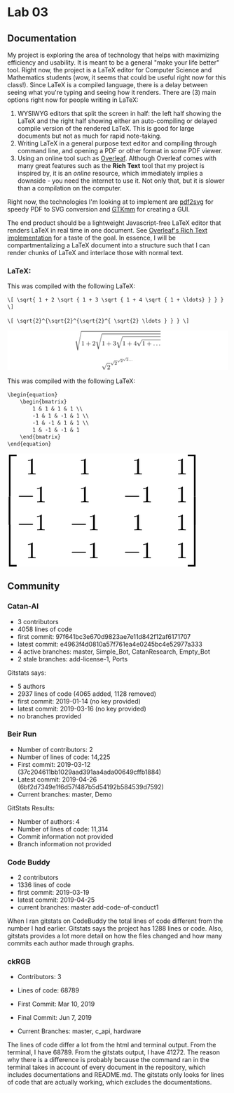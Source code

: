 # Lab 03

## Documentation

My project is exploring the area of technology that helps with maximizing efficiency and usability. It is meant to be a general "make your life better" tool. Right now, the project is a LaTeX editor for Computer Science and Mathematics students (wow, it seems that could be useful right now for this class!). Since LaTeX is a compiled language, there is a delay between seeing what you're typing and seeing how it renders. There are (3) main options right now for people writing in LaTeX:
1. WYSIWYG editors that split the screen in half: the left half showing the LaTeX and the right half showing either an auto-compiling or delayed compile version of the rendered LaTeX. This is good for large documents but not as much for rapid note-taking.
2. Writing LaTeX in a general purpose text editor and compiling through command line, and opening a PDF or other format in some PDF viewer.
3. Using an online tool such as [Overleaf](https://www.overleaf.com). Although Overleaf comes with many great features such as the **Rich Text** tool that my project is inspired by, it is an _online_ resource, which immediately implies a downside - you need the internet to use it. Not only that, but it is slower than a compilation on the computer.

Right now, the technologies I'm looking at to implement are [pdf2svg](https://github.com/dawbarton/pdf2svg) for speedy PDF to SVG conversion and [GTKmm](https://www.gtkmm.org/en/) for creating a GUI.

The end product should be a lightweight Javascript-free LaTeX editor that renders LaTeX in real time in one document. See [Overleaf's Rich Text implementation](https://www.overleaf.com/blog/81-having-a-hard-time-convincing-your-coauthors-to-learn-latex-with-our-rich-text-mode-you-no-longer-need-to-dot-dot-dot) for a taste of the goal. In essence, I will be compartmentalizing a LaTeX document into a structure such that I can render chunks of LaTeX and interlace those with normal text.

### LaTeX:

This was compiled with the following LaTeX:
```
\[ \sqrt{ 1 + 2 \sqrt { 1 + 3 \sqrt { 1 + 4 \sqrt { 1 + \ldots} } } }  \]     
                                                                                
\[ \sqrt{2}^{\sqrt{2}^{\sqrt{2}^{ \sqrt{2} \ldots } } } \] 
```

![tex1](images/tex.png)

This was compiled with the following LaTeX:
```
\begin{equation}                                                              
	\begin{bmatrix}                                                             
		1 & 1 & 1 & 1 \\                                                          
		-1 & 1 & -1 & 1 \\                                                        
		-1 & -1 & 1 & 1 \\                                                        
		1 & -1 & -1 & 1                                                           
	\end{bmatrix}                                                               
\end{equation} 
```

![tex2](images/tex2.png)

## Community

### Catan-AI
- 3 contributors
- 4058 lines of code
- first commit: 97f641bc3e670d9823ae7e11d842f12af6171707
- latest commit: e4963f4d0810a57f761ea4e0245bc4e52977a333
- 4 active branches: master, Simple_Bot, CatanResearch, Empty_Bot
- 2 stale branches: add-license-1, Ports

Gitstats says:
- 5 authors
- 2937 lines of code (4065 added, 1128 removed)
- first commit: 2019-01-14 (no key provided)
- latest commit: 2019-03-16 (no key provided)
- no branches provided

### Beir Run
- Number of contributors: 2
- Number of lines of code: 14,225
- First commit: 2019-03-12 (37c204611bb1029aad391aa4ada00649cffb1884)
- Latest commit: 2019-04-26 (6bf2d7349e1f6d57f487b5d54192b584539d7592)
- Current branches: master, Demo

GitStats Results:

- Number of authors: 4
- Number of lines of code: 11,314
- Commit information not provided
- Branch information not provided

### Code Buddy
- 2 contributors
- 1336 lines of code
- first commit: 2019-03-19
- latest commit: 2019-04-25
- current branches: master add-code-of-conduct1

When I ran gitstats on CodeBuddy the total lines of code different from the number I had earlier. Gitstats says the project has 1288 lines or code. Also, gitstats provides a lot more detail on how the files changed and how many commits each author made through graphs.

### ckRGB
- Contributors: 3

- Lines of code: 68789

- First Commit: Mar 10, 2019

- Final Commit: Jun 7, 2019

- Current Branches: master, c_api, hardware

The lines of code differ a lot from the html and terminal output. From the terminal, I have 68789. From the gitstats output, I have 41272. The reason why there is a difference is probably because the command ran in the terminal takes in account of every document in the repository, which includes documentations and README.md. The gitstats only looks for lines of code that are actually working, which excludes the documentations. 
